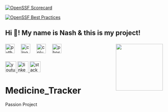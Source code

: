 [![OpenSSF Scorecard](https://api.securityscorecards.dev/projects/github.com/NWMorrison/Medicine_Tracker/badge)](https://securityscorecards.dev/viewer/?uri=github.com/NWMorrison/Medicine_Tracker)

[![OpenSSF Best Practices](https://www.bestpractices.dev/projects/8434/badge)](https://www.bestpractices.dev/projects/8434)



<h2 align="left">Hi 👋! My name is Nash & this is my project!</h2>

###

<img align="right" height="150" src="https://media4.giphy.com/media/v1.Y2lkPTc5MGI3NjExNm5pMWZxd2FnZmk2NHRxeGMyczVzOG9ya3A2emlicGE4MXNqMWF2YyZlcD12MV9pbnRlcm5hbF9naWZfYnlfaWQmY3Q9Zw/26vUt8agdrC1o9SgM/giphy.gif"  />

###

<div align="left">
  <img src="https://cdn.jsdelivr.net/gh/devicons/devicon/icons/python/python-original.svg" height="30" alt="python logo"  />
  <img width="12" />
  <img src="https://cdn.jsdelivr.net/gh/devicons/devicon/icons/c/c-line.svg" height="30" alt="c logo"  />
  <img width="12" />
  <img src="https://cdn.jsdelivr.net/gh/devicons/devicon/icons/cplusplus/cplusplus-original.svg" height="30" alt="cplusplus logo"  />
  <img width="12" />
  <img src="https://cdn.jsdelivr.net/gh/devicons/devicon/icons/phpstorm/phpstorm-original.svg" height="30" alt="phpstorm logo"  />
</div>

###

<div align="left">
  <a href="https://www.youtube.com/channel/UC2JmC3cLWk215CueIRxY3sg" target="_blank">
    <img src="https://img.shields.io/static/v1?message=Youtube&logo=youtube&label=&color=FF0000&logoColor=white&labelColor=&style=for-the-badge" height="35" alt="youtube logo"  />
  </a>
  <a href="https://www.linkedin.com/in/nashwmorrison/" target="_blank">
    <img src="https://img.shields.io/static/v1?message=LinkedIn&logo=linkedin&label=&color=0077B5&logoColor=white&labelColor=&style=for-the-badge" height="35" alt="linkedin logo"  />
  </a>
  <a href="https://stackoverflow.com/" target="_blank">
    <img src="https://img.shields.io/static/v1?message=Stackoverflow&logo=stackoverflow&label=&color=FE7A16&logoColor=white&labelColor=&style=for-the-badge" height="35" alt="stackoverflow logo"  />
  </a>
</div>

###




# Medicine_Tracker
 Passion Project
